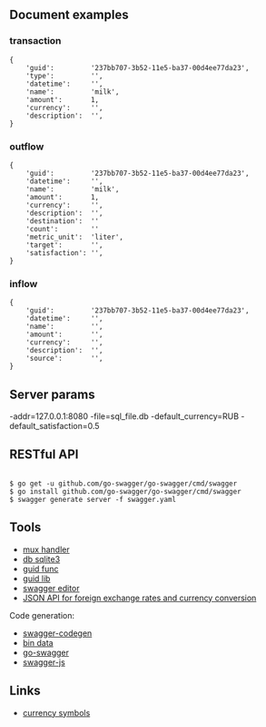 
Document examples
-----------------

### transaction ###

```
{
    'guid':         '237bb707-3b52-11e5-ba37-00d4ee77da23',
    'type':         '',
    'datetime':     '',
    'name':         'milk',
    'amount':       1,
    'currency':     '',
    'description':  '',
}
```

### outflow ###

```
{
    'guid':         '237bb707-3b52-11e5-ba37-00d4ee77da23',
    'datetime':     '',
    'name':         'milk',
    'amount':       1,
    'currency':     '',
    'description':  '',
    'destination':  ''
    'count':        ''
    'metric_unit':  'liter',
    'target':       '',
    'satisfaction': '',
}
```

### inflow ###

```
{
    'guid':         '237bb707-3b52-11e5-ba37-00d4ee77da23',
    'datetime':     '',
    'name':         '',
    'amount':       '',
    'currency':     '',
    'description':  '',
    'source':       '',
}
```

Server params
-------------

-addr=127.0.0.1:8080
-file=sql_file.db
-default_currency=RUB
-default_satisfaction=0.5

RESTful API
-----------

```

$ go get -u github.com/go-swagger/go-swagger/cmd/swagger
$ go install github.com/go-swagger/go-swagger/cmd/swagger
$ swagger generate server -f swagger.yaml

```

Tools
-----

- [mux handler](github.com/gorilla/mux)
- [db sqlite3](github.com/mattn/go-sqlite3)
- [guid func](http://play.golang.org/p/4FkNSiUDMg)
- [guid lib](github.com/satori/go.uuid)
- [swagger editor](http://swagger.io/swagger-editor/)
- [JSON API for foreign exchange rates and currency conversion](http://fixer.io/)

Code generation:

- [swagger-codegen](https://github.com/swagger-api/swagger-codegen)
- [bin data](https://github.com/jteeuwen/go-bindata)
- [go-swagger](https://github.com/go-swagger/go-swagger)
- [swagger-js](https://github.com/swagger-api/swagger-js)

Links
-----

- [currency symbols](http://www.currencysymbols.in/)
